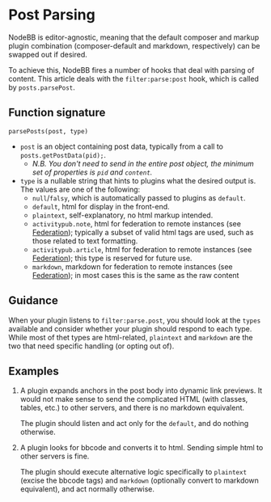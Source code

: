 # Post Parsing

NodeBB is editor-agnostic, meaning that the default composer and markup plugin combination (composer-default and markdown, respectively) can be swapped out if desired.

To achieve this, NodeBB fires a number of hooks that deal with parsing of content.
This article deals with the `filter:parse:post` hook, which is called by `posts.parsePost`.

## Function signature

`parsePosts(post, type)`

* `post` is an object containing post data, typically from a call to `posts.getPostData(pid);`.
    * *N.B. You don't need to send in the entire post object, the minimum set of properties is `pid` and `content`.*
* `type` is a nullable string that hints to plugins what the desired output is. The values are one of the following:
	* `null`/`falsy`, which is automatically passed to plugins as `default`.
	* `default`, html for display in the front-end.
	* `plaintext`, self-explanatory, no html markup intended.
	* `activitypub.note`, html for federation to remote instances (see [Federation](../../activitypub/index.md)); typically a subset of valid html tags are used, such as those related to text formatting.
	* `activitypub.article`, html for federation to remote instances (see [Federation](../../activitypub/index.md)); this type is reserved for future use.
	* `markdown`, markdown for federation to remote instances (see [Federation](../../activitypub/index.md)); in most cases this is the same as the raw content

## Guidance

When your plugin listens to `filter:parse.post`, you should look at the `types` available and consider whether your plugin should respond to each type. While most of thet types are html-related, `plaintext` and `markdown` are the two that need specific handling (or opting out of).

## Examples

1. A plugin expands anchors in the post body into dynamic link previews. It would not make sense to send the complicated HTML (with classes, tables, etc.) to other servers, and there is no markdown equivalent.

	The plugin should listen and act only for the `default`, and do nothing otherwise.

1. A plugin looks for bbcode and converts it to html. Sending simple html to other servers is fine.

	The plugin should execute alternative logic specifically to `plaintext` (excise the bbcode tags) and `markdown` (optionally convert to markdown equivalent), and act normally otherwise.